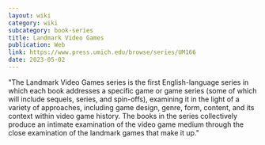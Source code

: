 ```yaml
---
layout: wiki
category: wiki
subcategory: book-series
title: Landmark Video Games
publication: Web
link: https://www.press.umich.edu/browse/series/UM166
date: 2023-05-02
---
```


"The Landmark Video Games series is the first English-language series in which each book addresses a specific game or game series (some of which will include sequels, series, and spin-offs), examining it in the light of a variety of approaches, including game design, genre, form, content, and its context within video game history. The books in the series collectively produce an intimate examination of the video game medium through the close examination of the landmark games that make it up."
